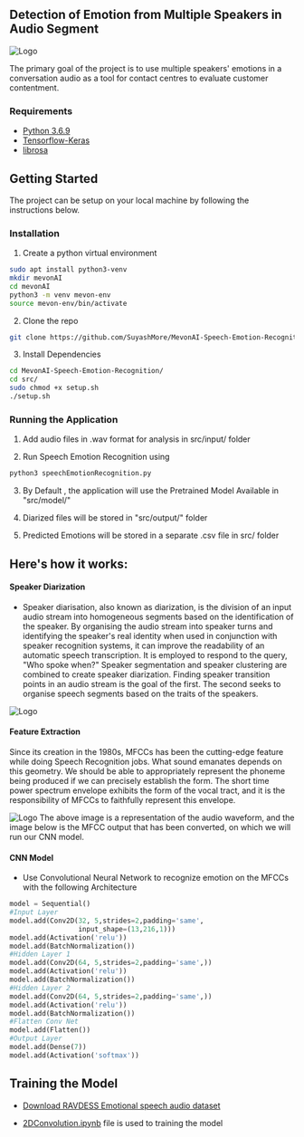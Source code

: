 <!-- ABOUT THE PROJECT -->
## Detection of Emotion from Multiple Speakers in Audio Segment

<img src="https://i.imgur.com/xaY8Izs.png" alt="Logo">

The primary goal of the project is to use multiple speakers' emotions in a conversation audio as a tool for contact centres to evaluate customer contentment.


### Requirements

* [Python 3.6.9](https://www.python.org/downloads/release/python-369/) 
* [Tensorflow-Keras](https://www.tensorflow.org/guide/keras/functional)
* [librosa](https://github.com/librosa/librosa)


<!-- GETTING STARTED -->
## Getting Started
The project can be setup on your local machine by following the instructions below.


### Installation
1. Create a python virtual environment
```sh
sudo apt install python3-venv
mkdir mevonAI
cd mevonAI
python3 -m venv mevon-env
source mevon-env/bin/activate
```
2. Clone the repo 
```sh
git clone https://github.com/SuyashMore/MevonAI-Speech-Emotion-Recognition.git
```
3. Install Dependencies
```sh
cd MevonAI-Speech-Emotion-Recognition/
cd src/
sudo chmod +x setup.sh
./setup.sh
```

### Running the Application

1. Add audio files in .wav format for analysis in src/input/ folder

2. Run Speech Emotion Recognition using 
```sh
python3 speechEmotionRecognition.py
```
3. By Default , the application will use the Pretrained Model Available in "src/model/"

4. Diarized files will be stored in "src/output/" folder

5. Predicted Emotions will be stored in a separate .csv file in src/ folder


## Here's how it works:

#### Speaker Diarization
* Speaker diarisation, also known as diarization, is the division of an input audio stream into homogeneous segments based on the identification of the speaker. By organising the audio stream into speaker turns and identifying the speaker's real identity when used in conjunction with speaker recognition systems, it can improve the readability of an automatic speech transcription. It is employed to respond to the query, "Who spoke when?" Speaker segmentation and speaker clustering are combined to create speaker diarization. Finding speaker transition points in an audio stream is the goal of the first. The second seeks to organise speech segments based on the traits of the speakers.

<img src="https://github.com/taylorlu/Speaker-Diarization/raw/master/resources/diarization.gif" alt="Logo">


#### Feature Extraction
Since its creation in the 1980s, MFCCs has been the cutting-edge feature while doing Speech Recognition jobs. What sound emanates depends on this geometry. We should be able to appropriately represent the phoneme being produced if we can precisely establish the form. The short time power spectrum envelope exhibits the form of the vocal tract, and it is the responsibility of MFCCs to faithfully represent this envelope.

<img src="https://i.imgur.com/UANHXoU.png" alt="Logo">
The above image is a representation of the audio waveform, and the image below is the MFCC output that has been converted, on which we will run our CNN model.


#### CNN Model
* Use Convolutional Neural Network to recognize emotion on the MFCCs with the following Architecture
```python
model = Sequential()
#Input Layer
model.add(Conv2D(32, 5,strides=2,padding='same',
                 input_shape=(13,216,1)))
model.add(Activation('relu'))
model.add(BatchNormalization())
#Hidden Layer 1
model.add(Conv2D(64, 5,strides=2,padding='same',))
model.add(Activation('relu'))
model.add(BatchNormalization())
#Hidden Layer 2
model.add(Conv2D(64, 5,strides=2,padding='same',))
model.add(Activation('relu'))
model.add(BatchNormalization())
#Flatten Conv Net
model.add(Flatten())
#Output Layer
model.add(Dense(7))
model.add(Activation('softmax'))
```





<!-- USAGE EXAMPLES -->
## Training the Model

* [Download RAVDESS Emotional speech audio dataset ](https://www.kaggle.com/uwrfkaggler/ravdess-emotional-speech-audio)

* [2DConvolution.ipynb](https://github.com/SuyashMore/MevonAI-Speech-Emotion-Recognition/blob/master/src/notebooks/2D_Convolution.ipynb) file is used to training the model
